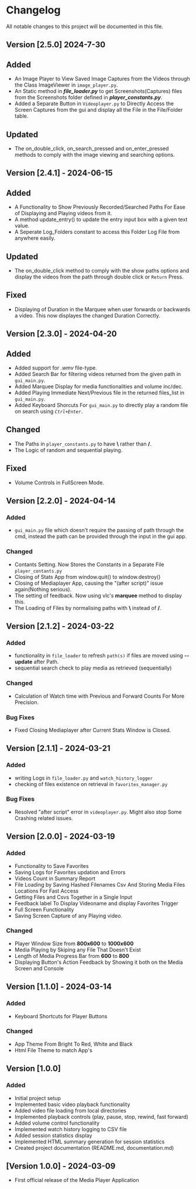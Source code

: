 # Changelog

All notable changes to this project will be documented in this file.

## Version [2.5.0] 2024-7-30

## Added
- An Image Player to View Saved Image Captures from the Videos through the Class ImageViewer in `image_player.py`.
- An Static method in ***file_loader.py*** to get Screenshots(Captures) files from the Screenshots folder defined in ***player_constants.py***.
- Added a Separate Button in `Videoplayer.py` to Directly Access the Screen Captures from the gui and display all the File in the File/Folder table.

## Updated
- The on_double_click, on_search_pressed and on_enter_pressed methods to comply with the image viewing and searching options.

## Version [2.4.1] - 2024-06-15

## Added
- A Functionality to Show Previously Recorded/Searched Paths For Ease of Displaying and Playing videos from it.
- A method update_entry() to update the entry input box with a given text value.
- A Seperate Log_Folders constant to access this Folder Log File from anywhere easily.

## Updated
- The on_double_click method to comply with the show paths options and display the videos from the path through double click or ```Return``` Press.

## Fixed
- Displaying of Duration in the Marquee when user forwards or backwards a video. This now displayes the changed Duration Correctly.

## Version [2.3.0] - 2024-04-20

## Added
- Added support for *.wmv* file-type.
- Added Search Bar for filtering videos returned from the given path in `gui_main.py`.
- Added Marquee Display for media functionalities and volume inc/dec.
- Added Playing Immediate Next/Previous file in the returned files_list in `gui_main.py`.
- Added Keyboard Shorcuts For `gui_main.py` to directly play a random file on search using *`Ctrl+Enter`*.

## Changed
- The Paths in `player_constants.py` to have **\\** rather than **/**.
- The Logic of random and sequential playing.

## Fixed
- Volume Controls in FullScreen Mode.

## Version [2.2.0] - 2024-04-14

### Added
- `gui_main.py` file which doesn't require the passing of path through the cmd, instead the path can be provided through the input in the gui app.

### Changed
- Contants Setting. Now Stores the Constants in a Separate File `player_contants.py`
- Closing of Stats App from window.quit() to window.destroy()
- Closing of Mediaplayer App, causing the "(after script)" issue again(Nothing serious).
- The setting of feedback. Now using vlc's **marquee** method to display this.
- The Loading of Files by normalising paths with **\\** instead of **/**.

## Version [2.1.2] - 2024-03-22

### Added
- functionality in `file_loader` to refresh `path(s)` if files are moved using **--update** after Path.
- sequential search check to play media as retrieved (sequentially)

### Changed
- Calculation of Watch time with Previous and Forward Counts For More Precision.

### Bug Fixes
- Fixed Closing  Mediaplayer after Current Stats Window is Closed.

## Version [2.1.1] - 2024-03-21

### Added
- writing Logs in `file_loader.py` and `watch_history_logger`
- checking of files existence on retrieval in `favorites_manager.py`

### Bug Fixes
- Resolved "after script" error in `videoplayer.py`. Might also stop Some Crashing related issues.


## Version [2.0.0] - 2024-03-19

### Added
- Functionality to Save Favorites
- Saving Logs for Favorites updation and Errors
- Videos Count in Summary Report
- File Loading by Saving Hashed Filenames Csv And Storing Media Files Locations For Fast Access
- Getting Files and Csvs Together in a Single Input
- Feedback label To Display Videoname and display Favorites Trigger
- Full Screen Functionality
- Saving Screen Capture of any Playing video.

### Changed
- Player Window Size from **800x600** to **1000x600**
- Media Playing by Skiping any File That Doesn't Exist
- Length of Media Progress Bar from **600** to **800**
- Displaying Button's Action Feedback by Showing it both on the Media Screen and Console

## Version [1.1.0] - 2024-03-14

### Added
- Keyboard Shortcuts for Player Buttons

### Changed
- App Theme From Bright To Red, White and Black
- Html File Theme to match App's

## Version [1.0.0]

### Added
- Initial project setup
- Implemented basic video playback functionality
- Added video file loading from local directories
- Implemented playback controls (play, pause, stop, rewind, fast forward)
- Added volume control functionality
- Implemented watch history logging to CSV file
- Added session statistics display
- Implemented HTML summary generation for session statistics
- Created project documentation (README.md, documentation.md)

## [Version 1.0.0] - 2024-03-09
- First official release of the Media Player Application

